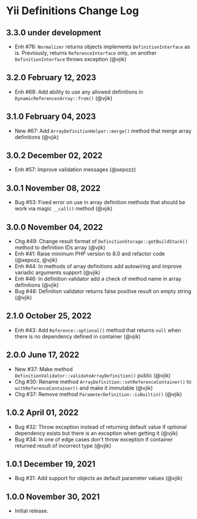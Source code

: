 # Yii Definitions Change Log

## 3.3.0 under development

- Enh #76: `Normalizer` returns objects implements `DefinitionInterface` as is. Previously, returns `ReferenceInterface`
  only, on another `DefinitionInterface` throws exception (@vjik)

## 3.2.0 February 12, 2023

- Enh #68: Add ability to use any allowed definitions in `DynamicReferencesArray::from()` (@vjik)

## 3.1.0 February 04, 2023

- New #67: Add `ArrayDefinitionHelper::merge()` method that merge array definitions (@vjik)

## 3.0.2 December 02, 2022

- Enh #57: Improve validation messages (@xepozz)

## 3.0.1 November 08, 2022

- Bug #53: Fixed error on use in array definition methods that should be work via magic `__call()` method (@vjik)

## 3.0.0 November 04, 2022

- Chg #49: Change result format of `DefinitionStorage::getBuildStack()` method to definition IDs array (@vjik)
- Enh #41: Raise minimum PHP version to 8.0 and refactor code (@xepozz, @vjik)
- Enh #44: In methods of array definitions add autowiring and improve variadic arguments support (@vjik)
- Enh #46: In definition validator add a check of method name in array definitions (@vjik)
- Bug #48: Definition validator returns false positive result on empty string (@vjik)

## 2.1.0 October 25, 2022

- Enh #43: Add `Reference::optional()` method that returns `null` when there is no dependency defined
  in container (@vjik)

## 2.0.0 June 17, 2022

- New #37: Make method `DefinitionValidator::validateArrayDefinition()` public (@vjik)
- Chg #30: Rename method `ArrayDefinition::setReferenceContainer()` to `withReferenceContainer()` and make it
  immutable (@vjik)
- Chg #37: Remove method `ParameterDefinition::isBuiltin()` (@vjik)

## 1.0.2 April 01, 2022

- Bug #32: Throw exception instead of returning default value if optional dependency exists but there is an exception
  when getting it (@vjik)
- Bug #34: In one of edge cases don't throw exception if container returned result of incorrect type (@vjik)

## 1.0.1 December 19, 2021

- Bug #31: Add support for objects as default parameter values (@vjik)

## 1.0.0 November 30, 2021

- Initial release.
